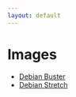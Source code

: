 ```yaml
---
layout: default
---
```


Images
=======

- [Debian Buster](https://file.omu.sh/box/buster)
- [Debian Stretch](https://file.omu.sh/box/stretch)
